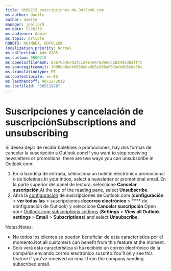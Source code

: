 ```yaml
---
title: 9000215 suscripciones de Outlook.com
ms.author: daeite
author: daeite
manager: joallard
ms.date: 2/26/19
ms.audience: Admin
ms.topic: article
ROBOTS: NOINDEX, NOFOLLOW
localization_priority: Normal
ms.collection: Adm_O365
ms.custom: 9000215
ms.openlocfilehash: 03a76b467d24c1a4e7e478d9ecc2bd4dad8aff7c
ms.sourcegitcommit: 1d98db8acb9959aba3b5e308a567ade6b62da56c
ms.translationtype: MT
ms.contentlocale: es-ES
ms.lasthandoff: 08/22/2019
ms.locfileid: "36511828"
---
```

# <a name="subscriptions-and-unsubscribing"></a><span data-ttu-id="b29e5-102">Suscripciones y cancelación de suscripción</span><span class="sxs-lookup"><span data-stu-id="b29e5-102">Subscriptions and unsubscribing</span></span>

<span data-ttu-id="b29e5-103">Si desea dejar de recibir boletines o promociones, hay dos formas de cancelar la suscripción a Outlook.com:</span><span class="sxs-lookup"><span data-stu-id="b29e5-103">If you want to stop receiving newsletters or promotions, there are two ways you can unsubscribe in Outlook.com:</span></span>

1. <span data-ttu-id="b29e5-104">En la bandeja de entrada, selecciona un boletín electrónico promocional o de boletines.</span><span class="sxs-lookup"><span data-stu-id="b29e5-104">In your inbox, select a newsletter or promotional email.</span></span> <span data-ttu-id="b29e5-105">En la parte superior del panel de lectura, seleccione **Cancelar suscripción**.</span><span class="sxs-lookup"><span data-stu-id="b29e5-105">At the top of the reading pane, select **Unsubscribe**.</span></span>
2. <span data-ttu-id="b29e5-106">Abra la [configuración](https://outlook.live.com/mail/options/mail/brandsSubscriptions) de suscripciones de Outlook.com (**configuración** > **ver todas las** > suscripciones de**correo electrónico** > \*\*\*\* de configuración de Outlook) y seleccione **Cancelar suscripción**.</span><span class="sxs-lookup"><span data-stu-id="b29e5-106">Open your [Outlook.com subscriptions settings](https://outlook.live.com/mail/options/mail/brandsSubscriptions) (**Settings** > **View all Outlook settings** > **Email** > **Subscriptions**) and select **Unsubscribe**.</span></span>

<span data-ttu-id="b29e5-107">Notas:</span><span class="sxs-lookup"><span data-stu-id="b29e5-107">Notes:</span></span>

- <span data-ttu-id="b29e5-108">No todos los clientes se pueden beneficiar de esta característica por el momento.</span><span class="sxs-lookup"><span data-stu-id="b29e5-108">Not all customers can benefit from this feature at the moment.</span></span>
- <span data-ttu-id="b29e5-109">Solo verá esta característica si ha recibido un correo electrónico de la compañía enviando correo electrónico suscrito.</span><span class="sxs-lookup"><span data-stu-id="b29e5-109">You'll only see this feature if you've received an email from the company sending subscribed email.</span></span>